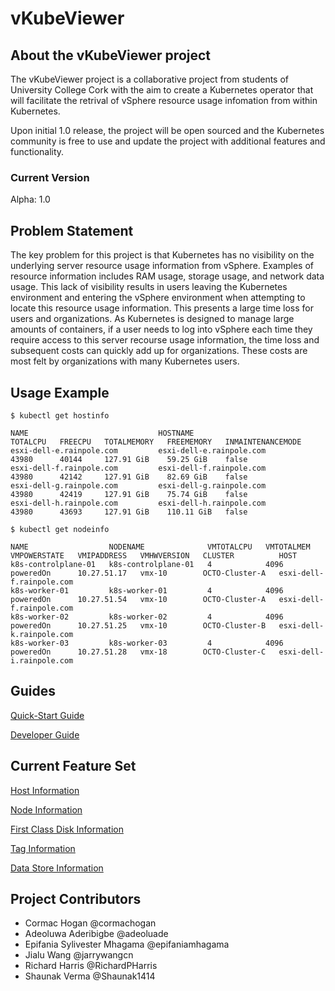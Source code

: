 # vKubeViewer

## About the vKubeViewer project

The vKubeViewer project is a collaborative project from students of University College Cork with the aim to create a Kubernetes operator that will facilitate the retrival of vSphere resource usage infomation from within Kubernetes. 

Upon initial 1.0 release, the project will be open sourced and the Kubernetes community is free to use and update the project with additional features and functionality. 


### Current Version 
Alpha: 1.0

## Problem Statement

The key problem for this project is that Kubernetes has no visibility on the underlying server resource usage information from vSphere. Examples of resource information includes RAM usage, storage usage, and network data usage. This lack of visibility results in users leaving the Kubernetes environment and entering the vSphere environment when attempting to locate this resource usage information. This presents a large time loss for users and organizations. As Kubernetes is designed to manage large amounts of containers, if a user needs to log into vSphere each time they require access to this server recourse usage information, the time loss and subsequent costs can quickly add up for organizations. These costs are most felt by organizations with many Kubernetes users.  

## Usage Example
```
$ kubectl get hostinfo

NAME                             HOSTNAME                         TOTALCPU   FREECPU   TOTALMEMORY   FREEMEMORY   INMAINTENANCEMODE
esxi-dell-e.rainpole.com         esxi-dell-e.rainpole.com         43980      40144     127.91 GiB    59.25 GiB    false
esxi-dell-f.rainpole.com         esxi-dell-f.rainpole.com         43980      42142     127.91 GiB    82.69 GiB    false
esxi-dell-g.rainpole.com         esxi-dell-g.rainpole.com         43980      42419     127.91 GiB    75.74 GiB    false
esxi-dell-h.rainpole.com         esxi-dell-h.rainpole.com         43980      43693     127.91 GiB    110.11 GiB   false
```


```
$ kubectl get nodeinfo 

NAME                  NODENAME              VMTOTALCPU   VMTOTALMEM   VMPOWERSTATE   VMIPADDRESS   VMHWVERSION   CLUSTER          HOST
k8s-controlplane-01   k8s-controlplane-01   4            4096         poweredOn      10.27.51.17   vmx-10        OCTO-Cluster-A   esxi-dell-f.rainpole.com
k8s-worker-01         k8s-worker-01         4            4096         poweredOn      10.27.51.54   vmx-10        OCTO-Cluster-A   esxi-dell-f.rainpole.com
k8s-worker-02         k8s-worker-02         4            4096         poweredOn      10.27.51.25   vmx-10        OCTO-Cluster-B   esxi-dell-k.rainpole.com
k8s-worker-03         k8s-worker-03         4            4096         poweredOn      10.27.51.28   vmx-18        OCTO-Cluster-C   esxi-dell-i.rainpole.com
```

## Guides

[Quick-Start Guide](https://github.com/vKubeViewer/vkubeviewer/blob/main/docs/QuickStartGuide.md) 

[Developer Guide](https://github.com/vKubeViewer/vkubeviewer/blob/main/docs/vKubeViewer%20Guide.md) 


## Current Feature Set

[Host Information](https://github.com/vKubeViewer/vkubeviewer/blob/main/docs/Host%20Information.md)

[Node Information](https://github.com/vKubeViewer/vkubeviewer/blob/main/docs/Node%20Information.md)

[First Class Disk Information](https://github.com/vKubeViewer/vkubeviewer/blob/main/docs/First%20Class%20Disk%20Information.md)

[Tag Information](https://github.com/vKubeViewer/vkubeviewer/blob/main/docs/Tag%20Information.md)

[Data Store Information](https://github.com/vKubeViewer/vkubeviewer/blob/main/docs/Data%20Store%20Information.md)


## Project Contributors

* Cormac Hogan @cormachogan </br>
* Adeoluwa Aderibigbe @adeoluade </br>
* Epifania Sylivester Mhagama @epifaniamhagama </br>
* Jialu Wang @jarrywangcn </br>
* Richard Harris @RichardPHarris </br>
* Shaunak Verma @Shaunak1414
